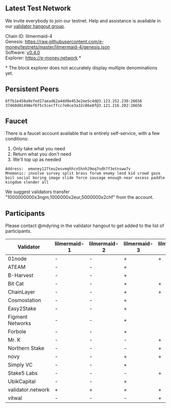 ## Latest Test Network

We invite everybody to join our testnet. Help and assistance is available in our [validator hangout group](https://t.me/joinchat/HBB5elfpWv8rADBFhhjbtg).

Chain ID: lilmermaid-4   
Genesis:  https://raw.githubusercontent.com/e-money/testnets/master/lilmermaid-4/genesis.json  
Software: [v0.4.0](https://github.com/e-money/em-ledger/releases/tag/v0.4.0)  
Explorer: https://e-money.network *  

\* The block explorer does not accurately display multiple denominations yet.

## Persistent Peers
```
6ffb1e450a9efed17aead62a4dd9e453e2ee5c4d@3.123.252.230:26656  
37460d01498ef6f5c5cecffcc7e0ce3a32c86e0f@3.121.216.202:26656
```

## Faucet

There is a faucet account available that is entirely self-service, with a few conditions:
1) Only take what you need
2) Return what you don't need
3) We'll top up as needed

```
Address:  emoney127teu2esvmqhhcn5hnh29eq7ndh7f3etnsww7v
Mnemonic: involve survey split brass forum enemy lend kid crowd gaze boil social boring image slide force sausage enough near excess paddle kingdom slender all
```

We suggest validators transfer "1000000000x3ngm,1000000x2eur,5000000x2chf" from the account.

## Participants

Please contact @mdyring in the validator hangout to get added to the list of participants.

| Validator  | lilmermaid-1 | lilmermaid-2 | lilmermaid-3 | lilmermaid-4 |
|------------|---------------|--------------|--------------|--------------|
| 01node | - | - | + | + |
| ATEAM | - | - | + |  |
| B-Harvest | - | - | + |  |
| Bit Cat | - | - | + | + |
| ChainLayer | - | - | + | + |
| Cosmostation | - | - | + |  |
| Easy2Stake | - | - | + |  |
| Figment Networks | - | - | + |  |
| Forbole | - | - | + |  |
| Mr. K | - | - | - | + |
| Northern Stake | - | - | - | + |
| novy | - | - | + | + |
| Simply VC | - | - | + |  |
| Stake5 Labs | - | - | - | + |
| UbikCapital | - | - | + |  |
| validator.network | + | + | + | + |
| vitwal | - | - | - | + |
